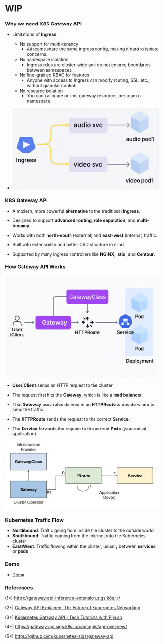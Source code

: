 # WIP

### Why we need K8S Gateway API
- Limitations of **Ingress**:
  - No support for multi-tenancy
    - All teams share the same Ingress config, making it hard to isolate concerns.
  - No namespace isolation
    - Ingress rules are cluster-wide and do not enforce boundaries between namespaces.
  - No fine-grained RBAC for features
    - Anyone with access to Ingress can modify routing, SSL, etc., without granular control.
  - No resource isolation
    - You can't allocate or limit gateway resources per team or namespace.


- ![Ingress](gw-api-01.png)


### K8S Gateway API
- A modern, more powerful **alternative** to the traditional **Ingress**.

- Designed to support **advanced routing**, **role separation**, and **multi-tenancy**.

- Works with both **north-south** (external) and **east-west** (internal) traffic.

- Built with extensibility and better CRD structure in mind.

- Supported by many ingress controllers like **NGINX**, **Istio**, and **Contour**.

### How Gateway API Works

![How Gateway API Works](gw-api-02.png)

- **User/Client** sends an HTTP request to the cluster.

- The request first hits the **Gateway**, which is like a **load balancer**.

- That **Gateway** uses rules defined in an **HTTPRoute** to decide where to send the traffic.

- The **HTTPRoute** sends the request to the correct **Service**.

- The **Service** forwards the request to the correct **Pods** (your actual application).


![Combined types](gw-api-03.png)

### Kubernetes Traffic Flow

- **Northbound**: Traffic going from inside the cluster to the outside world
- **Southbound**: Traffic coming from the Internet into the Kubernetes cluster
- **East/West**: Traffic flowing within the cluster, usually between **services** or **pods**

### Demo

- [Demo](./demo/README.md)


### References
(1*) https://gateway-api-inference-extension.sigs.k8s.io/

(2*) [Gateway API Explained: The Future of Kubernetes Networking](https://www.youtube.com/watch?v=xaZ87iSvMAI)

(3*) [Kubernetes Gateway API - Tech Tutorials with Piyush](https://www.youtube.com/watch?v=2lcx74HUz1U)

(4*) https://gateway-api.sigs.k8s.io/concepts/api-overview/

(5*) https://github.com/kubernetes-sigs/gateway-api
